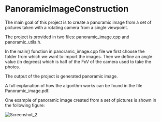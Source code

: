 # PanoramicImageConstruction
The main goal of this project is to create a panoramic image from a set of pictures taken with a rotating camera from a single viewpoint.

The project is provided in two files: panoramic_image.cpp and panoramic_utils.h.

In the main() function in panoramic_image.cpp file we first choose the folder from which we want to import the images. Then we define an angle value (in degrees) which is half of the FoV of the camera used to take the photos.

The output of the project is generated panoramic image.

A full explanation of how the algorithm works can be found in the file Panoramic_image.pdf.

One example of panoramic image created from a set of pictures is shown in the following figure:

![Screenshot_2](https://github.com/VukIlic/PanoramicImageConstruction/assets/135129982/f0858ddf-2e3e-4864-b911-d19444f27013)
